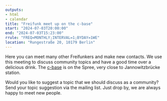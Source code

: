 ```yaml
---
outputs:
- html
- calendar
title: "Freifunk meet up on the c-base"
start: "2024-07-03T20:00:00"
end: "2024-07-03T15:23:00"
rrule: "FREQ=MONTHLY;INTERVAL=1;BYDAY=1WE"
location: "Rungestraße 20, 10179 Berlin"
---
```


Here you can meet many other Freifunkers and make new contacts. We use this meeting to discuss community topics and have a good time over a delicious drink. The [c-base](https://www.openstreetmap.org/?mlat=52.51297&mlon=13.42011#map=17/52.51297/13.42011) is on the Spree, very close to Jannowitzbrücke station.

Would you like to suggest a topic that we should discuss as a community? Send your topic suggestion via the mailing list. Just drop by, we are always happy to meet new people.
